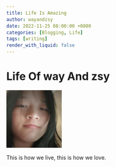 ```yaml
---
title: Life Is Amazing
author: wayandzsy
date: 2022-11-25 08:00:00 +0800
categories: [Blogging, Life]
tags: [writing]
render_with_liquid: false
---
```


# Life Of way And zsy

<img src="/assets/images/20221103_160051042_iOS.jpg" alt="20221103_160051042_iOS" style="zoom:33%;" />

This is how we live, this is how we love.
